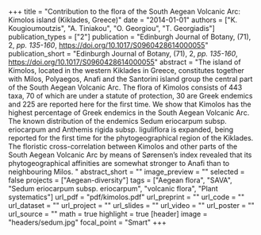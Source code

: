 +++
title = "Contribution to the flora of the South Aegean Volcanic Arc: Kimolos island (Kiklades, Greece)"
date = "2014-01-01"
authors = ["K. Kougioumoutzis", "A. Tiniakou", "O. Georgiou", "T. Georgiadis"]
publication_types = ["2"]
publication = "Edinburgh Journal of Botany, (71), 2, _pp. 135-160_, https://doi.org/10.1017/S0960428614000055"
publication_short = "Edinburgh Journal of Botany, (71), 2, _pp. 135-160_, https://doi.org/10.1017/S0960428614000055"
abstract = "The island of Kimolos, located in the western Kiklades in Greece, constitutes together with Milos, Polyaegos, Anafi and the Santorini island group the central part of the South Aegean Volcanic Arc. The flora of Kimolos consists of 443 taxa, 70 of which are under a statute of protection, 30 are Greek endemics and 225 are reported here for the first time. We show that Kimolos has the highest percentage of Greek endemics in the South Aegean Volcanic Arc. The known distribution of the endemics Sedum eriocarpum subsp. eriocarpum and Anthemis rigida subsp. liguliflora is expanded, being reported for the first time for the phytogeographical region of the Kiklades. The floristic cross-correlation between Kimolos and other parts of the South Aegean Volcanic Arc by means of Sørensen’s index revealed that its phytogeographical affinities are somewhat stronger to Anafi than to neighbouring Milos. "
abstract_short = ""
image_preview = ""
selected = false
projects = ["Aegean-diversity"]
tags = ["Aegean flora", "SAVA", "Sedum eriocarpum subsp. eriocarpum", "volcanic flora", "Plant systematics"]
url_pdf = "pdf/kimolos.pdf"
url_preprint = ""
url_code = ""
url_dataset = ""
url_project = ""
url_slides = ""
url_video = ""
url_poster = ""
url_source = ""
math = true
highlight = true
[header]
image = "headers/sedum.jpg"
focal_point = "Smart"
+++
